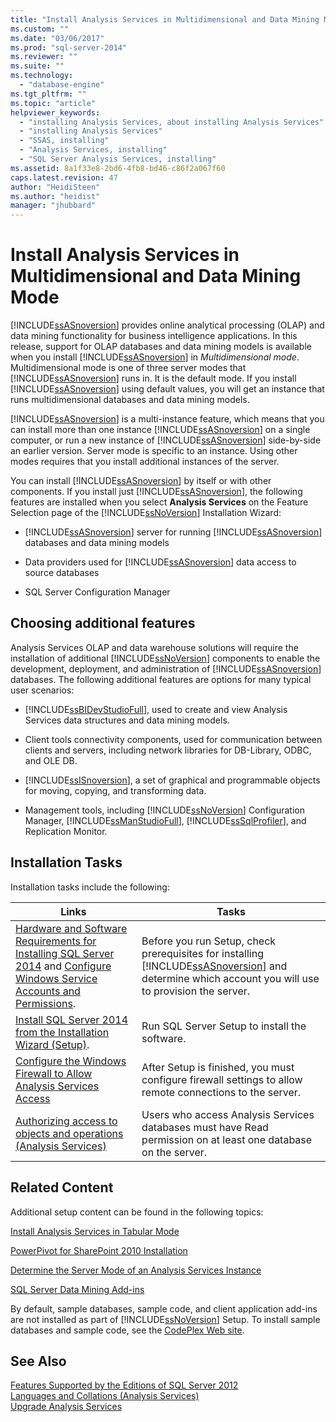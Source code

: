 ```yaml
---
title: "Install Analysis Services in Multidimensional and Data Mining Mode | Microsoft Docs"
ms.custom: ""
ms.date: "03/06/2017"
ms.prod: "sql-server-2014"
ms.reviewer: ""
ms.suite: ""
ms.technology: 
  - "database-engine"
ms.tgt_pltfrm: ""
ms.topic: "article"
helpviewer_keywords: 
  - "installing Analysis Services, about installing Analysis Services"
  - "installing Analysis Services"
  - "SSAS, installing"
  - "Analysis Services, installing"
  - "SQL Server Analysis Services, installing"
ms.assetid: 8a1f33e8-2bd6-4fb8-bd46-c86f2a067f60
caps.latest.revision: 47
author: "HeidiSteen"
ms.author: "heidist"
manager: "jhubbard"
---
```

# Install Analysis Services in Multidimensional and Data Mining Mode
  [!INCLUDE[ssASnoversion](../../includes/ssasnoversion-md.md)] provides online analytical processing (OLAP) and data mining functionality for business intelligence applications. In this release, support for OLAP databases and data mining models is available when you install [!INCLUDE[ssASnoversion](../../includes/ssasnoversion-md.md)] in *Multidimensional mode*. Multidimensional mode is one of three server modes that [!INCLUDE[ssASnoversion](../../includes/ssasnoversion-md.md)] runs in. It is the default mode. If you install [!INCLUDE[ssASnoversion](../../includes/ssasnoversion-md.md)] using default values, you will get an instance that runs multidimensional databases and data mining models.  
  
 [!INCLUDE[ssASnoversion](../../includes/ssasnoversion-md.md)] is a multi-instance feature, which means that you can install more than one instance [!INCLUDE[ssASnoversion](../../includes/ssasnoversion-md.md)] on a single computer, or run a new instance of [!INCLUDE[ssASnoversion](../../includes/ssasnoversion-md.md)] side-by-side an earlier version. Server mode is specific to an instance. Using other modes requires that you install additional instances of the server.  
  
 You can install [!INCLUDE[ssASnoversion](../../includes/ssasnoversion-md.md)] by itself or with other components. If you install just [!INCLUDE[ssASnoversion](../../includes/ssasnoversion-md.md)], the following features are installed when you select **Analysis Services** on the Feature Selection page of the [!INCLUDE[ssNoVersion](../../includes/ssnoversion-md.md)] Installation Wizard:  
  
-   [!INCLUDE[ssASnoversion](../../includes/ssasnoversion-md.md)] server for running [!INCLUDE[ssASnoversion](../../includes/ssasnoversion-md.md)] databases and data mining models  
  
-   Data providers used for [!INCLUDE[ssASnoversion](../../includes/ssasnoversion-md.md)] data access to source databases  
  
-   SQL Server Configuration Manager  
  
## Choosing additional features  
 Analysis Services OLAP and data warehouse solutions will require the installation of additional [!INCLUDE[ssNoVersion](../../includes/ssnoversion-md.md)] components to enable the development, deployment, and administration of [!INCLUDE[ssASnoversion](../../includes/ssasnoversion-md.md)] databases. The following additional features are options for many typical user scenarios:  
  
-   [!INCLUDE[ssBIDevStudioFull](../../includes/ssbidevstudiofull-md.md)], used to create and view Analysis Services data structures and data mining models.  
  
-   Client tools connectivity components, used for communication between clients and servers, including network libraries for DB-Library, ODBC, and OLE DB.  
  
-   [!INCLUDE[ssISnoversion](../../includes/ssisnoversion-md.md)], a set of graphical and programmable objects for moving, copying, and transforming data.  
  
-   Management tools, including [!INCLUDE[ssNoVersion](../../includes/ssnoversion-md.md)] Configuration Manager, [!INCLUDE[ssManStudioFull](../../includes/ssmanstudiofull-md.md)], [!INCLUDE[ssSqlProfiler](../../includes/sssqlprofiler-md.md)], and Replication Monitor.  
  
## Installation Tasks  
 Installation tasks include the following:  
  
|Links|Tasks|  
|-----------|-----------|  
|[Hardware and Software Requirements for Installing SQL Server 2014](hardware-and-software-requirements-for-installing-sql-server.md) and [Configure Windows Service Accounts and Permissions](../../../2014/database-engine/configure-windows-service-accounts-and-permissions.md).|Before you run Setup, check prerequisites for installing [!INCLUDE[ssASnoversion](../../includes/ssasnoversion-md.md)] and determine which account you will use to provision the server.|  
|[Install SQL Server 2014 from the Installation Wizard &#40;Setup&#41;](../../database-engine/install-windows/install-sql-server-from-the-installation-wizard-setup.md).|Run SQL Server Setup to install the software.|  
|[Configure the Windows Firewall to Allow Analysis Services Access](../../analysis-services/instances/configure-the-windows-firewall-to-allow-analysis-services-access.md)|After Setup is finished, you must configure firewall settings to allow remote connections to the server.|  
|[Authorizing access to objects and operations &#40;Analysis Services&#41;](../../analysis-services/multidimensional-models/authorizing-access-to-objects-and-operations-analysis-services.md)|Users who access Analysis Services databases must have Read permission on at least one database on the server.|  
  
## Related Content  
 Additional setup content can be found in the following topics:  
  
 [Install Analysis Services in Tabular Mode](../../analysis-services/instances/install-windows/install-analysis-services.md)  
  
 [PowerPivot for SharePoint 2010 Installation](../../../2014/sql-server/install/powerpivot-for-sharepoint-2010-installation.md)  
  
 [Determine the Server Mode of an Analysis Services Instance](../../analysis-services/instances/determine-the-server-mode-of-an-analysis-services-instance.md)  
  
 [SQL Server Data Mining Add-ins](http://go.microsoft.com/fwlink/?LinkId=197091)  
  
 By default, sample databases, sample code, and client application add-ins are not installed as part of [!INCLUDE[ssNoVersion](../../includes/ssnoversion-md.md)] Setup. To install sample databases and sample code, see the [CodePlex Web site](http://go.microsoft.com/fwlink/?LinkId=87843).  
  
## See Also  
 [Features Supported by the Editions of SQL Server 2012](http://go.microsoft.com/fwlink/?linkid=232473)   
 [Languages and Collations &#40;Analysis Services&#41;](../../../2014/analysis-services/languages-and-collations-analysis-services.md)   
 [Upgrade Analysis Services](../../database-engine/install-windows/upgrade-analysis-services.md)  
  
  